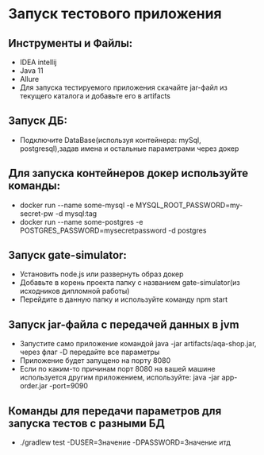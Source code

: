 # Запуск тестового приложения
## Инструменты и Файлы: 
* IDEA intellij
* Java 11
* Allure
* Для запуска тестируемого приложения скачайте jar-файл из текущего каталога и добавьте его в artifacts 
## Запуск ДБ:
* Подключите DataBase(используя контейнера: mySql, postgresql),задав имена и остальные параметрами через докер
## Для запуска контейнеров докер используйте команды:
* docker run --name some-mysql -e MYSQL_ROOT_PASSWORD=my-secret-pw -d mysql:tag
* docker run --name some-postgres -e POSTGRES_PASSWORD=mysecretpassword -d postgres
## Запуск gate-simulator:
* Установить node.js или развернуть образ докер
* Добавьте в корень проекта папку с названием gate-simulator(из исходников дипломной работы)
* Перейдите в данную папку и используйте команду npm start
## Запуск jar-файла с передачей данных в jvm 
* Запустите само приложение командой java -jar artifacts/aqa-shop.jar, через флаг -D передайте все параметры
* Приложение будет запущено на порту 8080
* Если по каким-то причинам порт 8080 на вашей машине используется другим приложением, используйте:
java -jar app-order.jar -port=9090
## Команды для передачи параметров для запуска тестов с разными БД
* ./gradlew test -DUSER=Значение -DPASSWORD=Значение  итд



